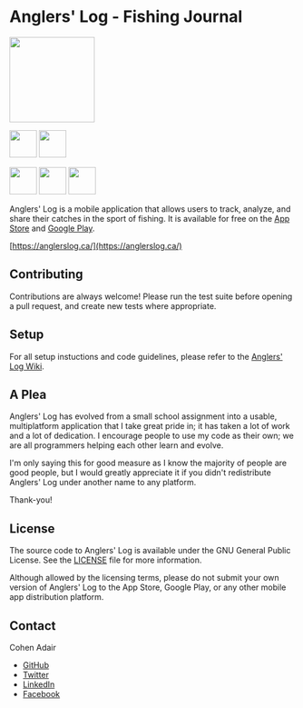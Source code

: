 # Anglers' Log - Fishing Journal

<img src="https://github.com/cohenadair/anglers-log/blob/master/img/app_icon.png" height="150">

<a href="https://itunes.apple.com/ca/app/anglers-log-fishing-journal/id959989008"><img src="http://linkmaker.itunes.apple.com/images/badges/en-us/badge_appstore-lrg.svg" height="48"></a>
<a href="https://play.google.com/store/apps/details?id=com.cohenadair.anglerslog"><img src="https://play.google.com/intl/en_us/badges/images/badge_new.png" height="48"></a>

<a href="https://www.facebook.com/anglerslog/"><img src="https://github.com/cohenadair/anglers-log/blob/master/web/public/assets/img/facebook.png" height="48"></a>
<a href="https://twitter.com/anglerslog"><img src="https://github.com/cohenadair/anglers-log/blob/master/web/public/assets/img/twitter.png" height="48"></a>
<a href="https://www.instagram.com/anglerslog/"><img src="https://github.com/cohenadair/anglers-log/blob/master/web/public/assets/img/instagram.png" height="48"></a>

Anglers' Log is a mobile application that allows users to track, analyze, and share their catches in the sport of fishing.  It is available for free on the [App Store](https://itunes.apple.com/ca/app/anglers-log-fishing-journal/id959989008) and [Google Play](https://play.google.com/store/apps/details?id=com.cohenadair.anglerslog).

[https://anglerslog.ca/](https://anglerslog.ca/)

## Contributing

Contributions are always welcome! Please run the test suite before opening a pull request, and create new tests where appropriate.

## Setup

For all setup instuctions and code guidelines, please refer to the [Anglers' Log Wiki](https://github.com/cohenadair/anglers-log/wiki).

## A Plea

Anglers' Log has evolved from a small school assignment into a usable, multiplatform application that I take great pride in; it has taken a lot of work and a lot of dedication. I encourage people to use my code as their own; we are all programmers helping each other learn and evolve. 

I'm only saying this for good measure as I know the majority of people are good people, but I would greatly appreciate it if you didn't redistribute Anglers' Log under another name to any platform.

Thank-you!


## License

The source code to Anglers' Log is available under the GNU General Public License. See the [LICENSE](https://raw.githubusercontent.com/cohenadair/anglers-log/master/LICENSE) file for more information.

Although allowed by the licensing terms, please do not submit your own version of Anglers' Log to the App Store, Google Play, or any other mobile app distribution platform.


## Contact

Cohen Adair

* [GitHub](https://github.com/cohenadair)
* [Twitter](http://twitter.com/cohenadair)
* [LinkedIn](https://ca.linkedin.com/in/cohenadair)
* [Facebook](https://www.facebook.com/cohen.adair)


